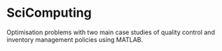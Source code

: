 # SciComputing
Optimisation problems with two main case studies of quality control and inventory management policies using MATLAB.
